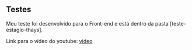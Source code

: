 ## Testes

Meu teste foi desenvolvido para o Front-end e está dentro da pasta [teste-estagio-thays].

Link para o vídeo do youtube: [vídeo](https://www.youtube.com/watch?v=xgFsNpB2uto&feature=youtu.be)
